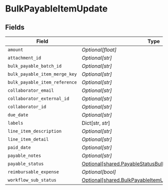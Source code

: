 # BulkPayableItemUpdate


## Fields

| Field                                                                                                                    | Type                                                                                                                     | Required                                                                                                                 | Description                                                                                                              |
| ------------------------------------------------------------------------------------------------------------------------ | ------------------------------------------------------------------------------------------------------------------------ | ------------------------------------------------------------------------------------------------------------------------ | ------------------------------------------------------------------------------------------------------------------------ |
| `amount`                                                                                                                 | *Optional[float]*                                                                                                        | :heavy_minus_sign:                                                                                                       | N/A                                                                                                                      |
| `attachment_id`                                                                                                          | *Optional[str]*                                                                                                          | :heavy_minus_sign:                                                                                                       | N/A                                                                                                                      |
| `bulk_payable_batch_id`                                                                                                  | *Optional[str]*                                                                                                          | :heavy_minus_sign:                                                                                                       | N/A                                                                                                                      |
| `bulk_payable_item_merge_key`                                                                                            | *Optional[str]*                                                                                                          | :heavy_minus_sign:                                                                                                       | N/A                                                                                                                      |
| `bulk_payable_item_reference`                                                                                            | *Optional[str]*                                                                                                          | :heavy_minus_sign:                                                                                                       | N/A                                                                                                                      |
| `collaborator_email`                                                                                                     | *Optional[str]*                                                                                                          | :heavy_minus_sign:                                                                                                       | N/A                                                                                                                      |
| `collaborator_external_id`                                                                                               | *Optional[str]*                                                                                                          | :heavy_minus_sign:                                                                                                       | N/A                                                                                                                      |
| `collaborator_id`                                                                                                        | *Optional[str]*                                                                                                          | :heavy_minus_sign:                                                                                                       | N/A                                                                                                                      |
| `due_date`                                                                                                               | *Optional[str]*                                                                                                          | :heavy_minus_sign:                                                                                                       | N/A                                                                                                                      |
| `labels`                                                                                                                 | Dict[str, *str*]                                                                                                         | :heavy_minus_sign:                                                                                                       | N/A                                                                                                                      |
| `line_item_description`                                                                                                  | *Optional[str]*                                                                                                          | :heavy_minus_sign:                                                                                                       | N/A                                                                                                                      |
| `line_item_detail`                                                                                                       | *Optional[str]*                                                                                                          | :heavy_minus_sign:                                                                                                       | N/A                                                                                                                      |
| `paid_date`                                                                                                              | *Optional[str]*                                                                                                          | :heavy_minus_sign:                                                                                                       | N/A                                                                                                                      |
| `payable_notes`                                                                                                          | *Optional[str]*                                                                                                          | :heavy_minus_sign:                                                                                                       | N/A                                                                                                                      |
| `payable_status`                                                                                                         | [Optional[shared.PayableStatusBulkPayableItemUpdate]](../../models/shared/payablestatusbulkpayableitemupdate.md)         | :heavy_minus_sign:                                                                                                       | N/A                                                                                                                      |
| `reimbursable_expense`                                                                                                   | *Optional[bool]*                                                                                                         | :heavy_minus_sign:                                                                                                       | N/A                                                                                                                      |
| `workflow_sub_status`                                                                                                    | [Optional[shared.BulkPayableItemUpdateWorkflowSubStatus]](../../models/shared/bulkpayableitemupdateworkflowsubstatus.md) | :heavy_minus_sign:                                                                                                       | N/A                                                                                                                      |